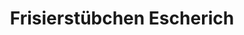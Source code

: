 ---
title: "Frisierstübchen Escherich"
url: /graefenberg/frisierstuebchen-escherich/
shop: Friseur
---